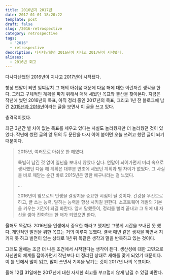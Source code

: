 ```yaml
---
title: 2016년과 2017년
date: 2017-01-01 18:20:22
template: post
draft: false
slug: /2016-retrospective
category: retrospective
tags:
  - "2016"
  - retrospective
description: 다사다난했던 2016년이 지나고 2017년이 시작됐다.
aliases:
  - 2016년 회고
---
```


다사다난했던 2016년이 지나고 2017년이 시작됐다.

항상 연말이 되면 일찌감치 그 해의 아쉬움 때문에 다음 해에 대한 이런저런 생각을 한다. 그리고 구체적인 계획을 짜기 위해서 매해 세웠던 목표와 결산을 찾아본다. 지금은 작년에 썼던 2016년의 목표, 아직 정리 중인 2017년의 목표, 그리고 1년 전 블로그에 남긴 [2015년과 2016년](https://blog.amoseui.com/2015-retrospective)이라는 글을 보면서 이 글을 쓰고 있다.

충격적이었다.

최근 3년간 별 차이 없는 목표를 세우고 있다는 사실도 놀라웠지만 더 놀라웠던 것이 있었다. 작년에 썼던 글의 앞 뒤의 두 문단을 다시 이어 붙이면 오늘 쓰려고 했던 글이 되기 때문이다.


> 2015년, 여러모로 아쉬운 한 해였다.
>
> 특별히 남긴 것 없이 일년을 보내지 않았나 싶다. 연말이 되어가면서 머리 속으로 생각했던 다음 해 계획은 대부분 연초에 세웠던 계획과 별 차이가 없었다. 그 사실을 바로 깨닫는 순간 바로 2015년은 망한 해구나라는 걸 느꼈다.
>
> …
>
> 2016년이 앞으로의 인생을 결정지을 중요한 시점이 될 것이다. 건강을 우선으로 하고, 글 쓰는 능력, 말하는 능력을 향상 시키길 원한다. 소프트웨어 개발의 기본을 키우는 기간이 되길 바란다. 앞서 말했듯이, 정리를 빨리 끝내고 그 위에 내 자신을 쌓아 진화하는 한 해가 되었으면 한다.

올해도 똑같다. 2016년을 인생에서 중요한 해라고 했지만 그렇게 시간을 보내진 못 했다. 개인적인 발전을 위한 목표는 거의 이루지 못했다. 결국 매년 같은 생각을 하면서 지키지 못 하고 발전이 없는 상태로 1년 뒤 똑같은 생각과 말을 반복하고 있는 것이다.

그래도 올해는 조금 더 나은 조건에서 시작한다는 생각이 든다. 생산성에 대한 고민으로 자신만의 체계를 잡아가면서 작년보다 더 정리된 상태로 새해를 맞게 되었기 때문이다. 이 틀 안에서 많이 읽고, 많이 쓰면서 기록을 남기는 것이 2017년 나의 목표이다.

올해 12월 31일에는 2017년에 대한 자세한 회고를 부끄럽지 않게 남길 수 있길 바란다.
